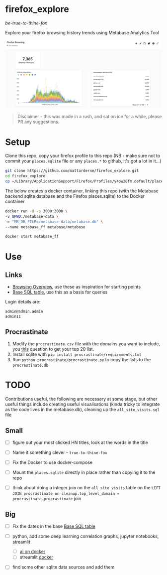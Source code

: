 # firefox_explore

_be-true-to-thine-fox_

Explore your firefox browsing history trends using Metabase Analytics Tool

![image](/firefox.png)

> Disclaimer - this was made in a rush, and sat on ice for a while, please PR any suggestions. 


# Setup

Clone this repo, copy your firefox profile to this repo (NB - make sure not to commit your `places.sqlite` file or any `places.*` to github, it's got a lot in it...)

```bash
git clone https://github.com/mattarderne/firefox_explore.git
cd firefox_explore
cp ~/Library/ApplicationSupport/Firefox/Profiles/y4pw28fm.default/places.sqlite .
```

The below creates a docker container, linking this repo (with the Metabase backend sqlite database and the Firefox places.sqlite) to the Docker container

```bash
docker run -d -p 3000:3000 \
-v $PWD:/metabase-data \
-e "MB_DB_FILE=/metabase-data/metabase.db" \
--name metabase_ff metabase/metabase
```

```bash
docker start metabase_ff
```

# Use 
## Links
* [Browsing Overview](http://localhost:3000/dashboard/1), use these as inspiration for starting points
* [Base SQL table](http://localhost:3000/question/33), use this as a basis for queries

Login details are:

```
admin@admin.admin
admin11
```

## Procrastinate

1. Modify the `procrastinate.csv` file with the domains you want to include, you [this](http://localhost:3000/question/37) question to get your top 20 list.
2. Install sqlite with `pip install procrastinate/requirements.txt`
3. Run `python procrastinate/procrastinate.py` to copy the lists to the `procrastinate.db`

# TODO

Contributions useful, the following are necessary at some stage, but other useful things include creating useful visualisations (kinda tricky to integrate as the code lives in the metabase.db), cleaning up the `all_site_visits.sql` file 

## Small
* [ ] figure out your most clicked HN titles, look at the words in the title
* [ ] Name it something clever - `true-to-thine-fox`
* [ ] Fix the Docker to use docker-compose
* [ ] Mount the `places.sqlite` directly in place rather than copying it to the repo 
* [ ] think about doing a integer join on the `all_site_visits` table on the `LEFT JOIN procrastinate on cleanup.top_level_domain = procrastinate.procrastinate` join


## Big
* [ ] Fix the dates in the base [Base SQL table](http://localhost:3000/question/33)
* [ ] python, add some deep learning correlation graphs, jupyter notebooks, streamlit
    * [ ] [ai on docker](https://github.com/zacheberhart/Learning-to-Feel)
    * [ ] streamlit [docker](https://medium.com/@ansjin/how-to-create-and-deploy-data-exploration-web-app-easily-using-python-a03c4b8a1f3e)
* [ ] find some other sqlite data sources and add them 







